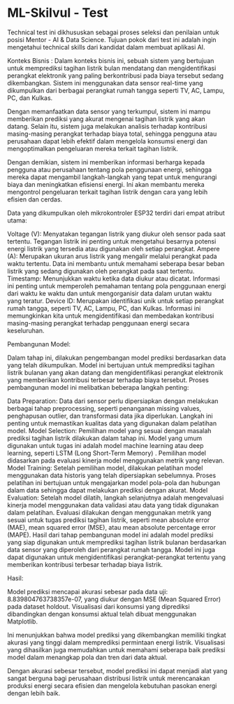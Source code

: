 # ML-Skilvul - Test
 Technical test ini dikhususkan sebagai proses seleksi dan penilaian untuk posisi Mentor - AI & Data Science. Tujuan pokok dari test ini adalah ingin mengetahui technical skills dari kandidat dalam membuat aplikasi AI.

Konteks Bisnis :
Dalam konteks bisnis ini, sebuah sistem yang bertujuan untuk memprediksi tagihan listrik bulan mendatang dan mengidentifikasi perangkat elektronik yang paling berkontribusi pada biaya tersebut sedang dikembangkan. Sistem ini menggunakan data sensor real-time yang dikumpulkan dari berbagai perangkat rumah tangga seperti TV, AC, Lampu, PC, dan Kulkas.

Dengan memanfaatkan data sensor yang terkumpul, sistem ini mampu memberikan prediksi yang akurat mengenai tagihan listrik yang akan datang. Selain itu, sistem juga melakukan analisis terhadap kontribusi masing-masing perangkat terhadap biaya total, sehingga pengguna atau perusahaan dapat lebih efektif dalam mengelola konsumsi energi dan mengoptimalkan pengeluaran mereka terkait tagihan listrik.

Dengan demikian, sistem ini memberikan informasi berharga kepada pengguna atau perusahaan tentang pola penggunaan energi, sehingga mereka dapat mengambil langkah-langkah yang tepat untuk mengurangi biaya dan meningkatkan efisiensi energi. Ini akan membantu mereka mengontrol pengeluaran terkait tagihan listrik dengan cara yang lebih efisien dan cerdas.

Data yang dikumpulkan oleh mikrokontroler ESP32 terdiri dari empat atribut utama:

Voltage (V): Menyatakan tegangan listrik yang diukur oleh sensor pada saat tertentu. Tegangan listrik ini penting untuk mengetahui besarnya potensi energi listrik yang tersedia atau digunakan oleh setiap perangkat.
Ampere (A): Merupakan ukuran arus listrik yang mengalir melalui perangkat pada waktu tertentu. Data ini membantu untuk memahami seberapa besar beban listrik yang sedang digunakan oleh perangkat pada saat tertentu.
Timestamp: Menunjukkan waktu ketika data diukur atau dicatat. Informasi ini penting untuk memperoleh pemahaman tentang pola penggunaan energi dari waktu ke waktu dan untuk mengorganisir data dalam urutan waktu yang teratur.
Device ID: Merupakan identifikasi unik untuk setiap perangkat rumah tangga, seperti TV, AC, Lampu, PC, dan Kulkas. Informasi ini memungkinkan kita untuk mengidentifikasi dan membedakan kontribusi masing-masing perangkat terhadap penggunaan energi secara keseluruhan.

Pembangunan Model:

Dalam tahap ini, dilakukan pengembangan model prediksi berdasarkan data yang telah dikumpulkan. Model ini bertujuan untuk memprediksi tagihan listrik bulanan yang akan datang dan mengidentifikasi perangkat elektronik yang memberikan kontribusi terbesar terhadap biaya tersebut. Proses pembangunan model ini melibatkan beberapa langkah penting:

Data Preparation: Data dari sensor perlu dipersiapkan dengan melakukan berbagai tahap preprocessing, seperti penanganan missing values, penghapusan outlier, dan transformasi data jika diperlukan. Langkah ini penting untuk memastikan kualitas data yang digunakan dalam pelatihan model.
Model Selection: Pemilihan model yang sesuai dengan masalah prediksi tagihan listrik dilakukan dalam tahap ini. Model yang umum digunakan untuk tugas ini adalah model machine learning atau deep learning, seperti LSTM (Long Short-Term Memory) . Pemilihan model didasarkan pada evaluasi kinerja model menggunakan metrik yang relevan.
Model Training: Setelah pemilihan model, dilakukan pelatihan model menggunakan data historis yang telah dipersiapkan sebelumnya. Proses pelatihan ini bertujuan untuk mengajarkan model pola-pola dan hubungan dalam data sehingga dapat melakukan prediksi dengan akurat.
Model Evaluation: Setelah model dilatih, langkah selanjutnya adalah mengevaluasi kinerja model menggunakan data validasi atau data yang tidak digunakan dalam pelatihan. Evaluasi dilakukan dengan menggunakan metrik yang sesuai untuk tugas prediksi tagihan listrik, seperti mean absolute error (MAE), mean squared error (MSE), atau mean absolute percentage error (MAPE).
Hasil dari tahap pembangunan model ini adalah model prediksi yang siap digunakan untuk memprediksi tagihan listrik bulanan berdasarkan data sensor yang diperoleh dari perangkat rumah tangga. Model ini juga dapat digunakan untuk mengidentifikasi perangkat-perangkat tertentu yang memberikan kontribusi terbesar terhadap biaya listrik.

Hasil:

Model prediksi mencapai akurasi sebesar  pada data uji: 8.839804763738357e-07, yang diukur dengan MSE (Mean Squared Error) pada dataset holdout. Visualisasi dari konsumsi yang diprediksi dibandingkan dengan konsumsi aktual telah dibuat menggunakan Matplotlib.

Ini menunjukkan bahwa model prediksi yang dikembangkan memiliki tingkat akurasi yang tinggi dalam memprediksi permintaan energi listrik. Visualisasi yang dihasilkan juga memudahkan untuk memahami seberapa baik prediksi model dalam menangkap pola dan tren dari data aktual.

Dengan akurasi sebesar tersebut, model prediksi ini dapat menjadi alat yang sangat berguna bagi perusahaan distribusi listrik untuk merencanakan produksi energi secara efisien dan mengelola kebutuhan pasokan energi dengan lebih baik.














